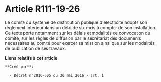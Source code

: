 # Article R111-19-26

Le comité du système de distribution publique d'électricité adopte son règlement intérieur dans un délai de six mois à
compter de son installation. Ce texte porte notamment sur les délais et modalités de convocation du comité, sur les règles de
diffusion par le secrétariat des documents nécessaires au comité pour exercer sa mission ainsi que sur les modalités de
publication de ses travaux.

**Liens relatifs à cet article**

	**Créé par**:

	  - Décret n°2016-705 du 30 mai 2016 - art. 1
